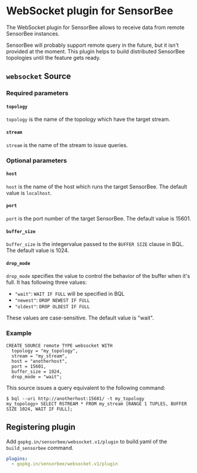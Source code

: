 # WebSocket plugin for SensorBee

The WebSocket plugin for SensorBee allows to receive data from remote SensorBee instances.

SensorBee will probably support remote query in the future, but it isn't provided at the moment.
This plugin helps to build distributed SensorBee topologies until the feature gets ready.

## `websocket` Source

### Required parameters

#### `topology`

`topology` is the name of the topology which have the target stream.

#### `stream`

`stream` is the name of the stream to issue queries.

### Optional parameters

#### `host`

`host` is the name of the host which runs the target SensorBee. The default
value is `localhost`.

#### `port`

`port` is the port number of the target SensorBee. The default value is 15601.

#### `buffer_size`

`buffer_size` is the integervalue passed to the `BUFFER SIZE` clause in BQL.
The default value is 1024.

#### `drop_mode`

`drop_mode` specifies the value to control the behavior of the buffer when it's full.
It has following three values:

* `"wait"`: `WAIT IF FULL` will be specified in BQL
* `"newest"`: `DROP NEWEST IF FULL`
* `"oldest"`: `DROP OLDEST IF FULL`

These values are case-sensitive. The default value is "wait".

### Example

```
CREATE SOURCE remote TYPE websocket WITH
  topology = "my_topology",
  stream = "my_stream",
  host = "anotherhost",
  port = 15601,
  buffer_size = 1024,
  drop_mode = "wait";
```

This source issues a query equivalent to the following command:

```
$ bql --uri http://anotherhost:15601/ -t my_topology
my_topology> SELECT RSTREAM * FROM my_stream [RANGE 1 TUPLES, BUFFER SIZE 1024, WAIT IF FULL];

```

## Registering plugin

Add `gopkg.in/sensorbee/websocket.v1/plugin` to build.yaml of the `build_sensorbee` command.

```yaml
plugins:
  - gopkg.in/sensorbee/websocket.v1/plugin
```
